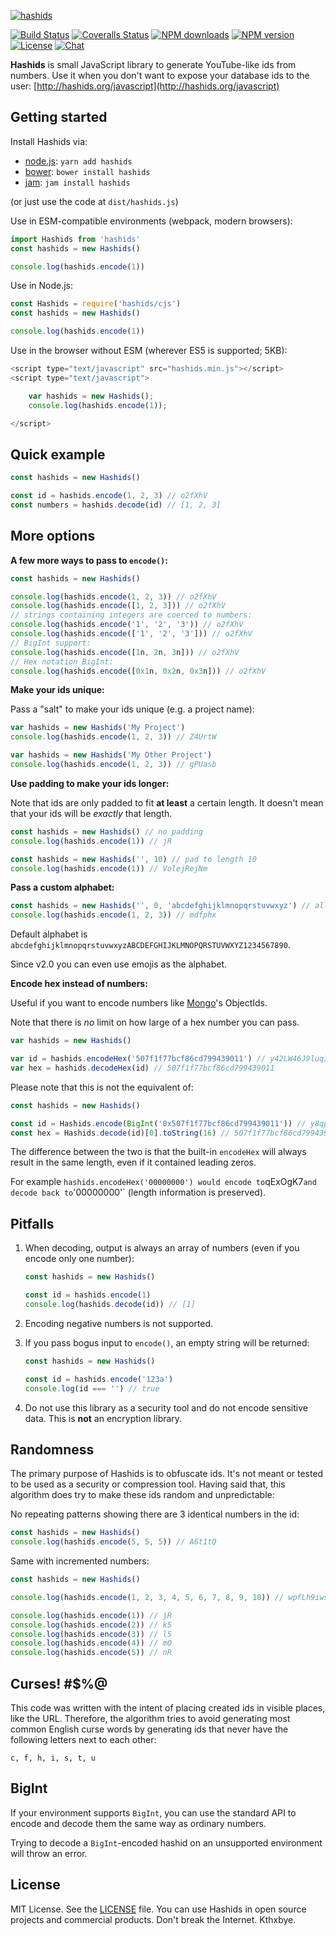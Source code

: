 [![hashids](http://hashids.org/public/img/hashids.gif 'Hashids')](http://hashids.org/)

[![Build Status][travis-image]][travis-url]
[![Coveralls Status][coveralls-image]][coveralls-url]
[![NPM downloads][npm-downloads-image]][npm-url]
[![NPM version][npm-version-image]][npm-url]
[![License][license-image]][license-url]
[![Chat][chat-image]][chat-url]

**Hashids** is small JavaScript library to generate YouTube-like ids from numbers. Use it when you don't want to expose your database ids to the user: [http://hashids.org/javascript](http://hashids.org/javascript)

## Getting started

Install Hashids via:

- [node.js](https://nodejs.org): `yarn add hashids`
- [bower](http://bower.io/): `bower install hashids`
- [jam](http://jamjs.org/): `jam install hashids`

(or just use the code at `dist/hashids.js`)

Use in ESM-compatible environments (webpack, modern browsers):

```javascript
import Hashids from 'hashids'
const hashids = new Hashids()

console.log(hashids.encode(1))
```

Use in Node.js:

```javascript
const Hashids = require('hashids/cjs')
const hashids = new Hashids()

console.log(hashids.encode(1))
```

Use in the browser without ESM (wherever ES5 is supported; 5KB):

```javascript
<script type="text/javascript" src="hashids.min.js"></script>
<script type="text/javascript">

    var hashids = new Hashids();
    console.log(hashids.encode(1));

</script>
```

## Quick example

```javascript
const hashids = new Hashids()

const id = hashids.encode(1, 2, 3) // o2fXhV
const numbers = hashids.decode(id) // [1, 2, 3]
```

## More options

**A few more ways to pass to `encode()`:**

```javascript
const hashids = new Hashids()

console.log(hashids.encode(1, 2, 3)) // o2fXhV
console.log(hashids.encode([1, 2, 3])) // o2fXhV
// strings containing integers are coerced to numbers:
console.log(hashids.encode('1', '2', '3')) // o2fXhV
console.log(hashids.encode(['1', '2', '3'])) // o2fXhV
// BigInt support:
console.log(hashids.encode([1n, 2n, 3n])) // o2fXhV
// Hex notation BigInt:
console.log(hashids.encode([0x1n, 0x2n, 0x3n])) // o2fXhV
```

**Make your ids unique:**

Pass a "salt" to make your ids unique (e.g. a project name):

```javascript
var hashids = new Hashids('My Project')
console.log(hashids.encode(1, 2, 3)) // Z4UrtW

var hashids = new Hashids('My Other Project')
console.log(hashids.encode(1, 2, 3)) // gPUasb
```

**Use padding to make your ids longer:**

Note that ids are only padded to fit **at least** a certain length. It doesn't mean that your ids will be _exactly_ that length.

```javascript
const hashids = new Hashids() // no padding
console.log(hashids.encode(1)) // jR

const hashids = new Hashids('', 10) // pad to length 10
console.log(hashids.encode(1)) // VolejRejNm
```

**Pass a custom alphabet:**

```javascript
const hashids = new Hashids('', 0, 'abcdefghijklmnopqrstuvwxyz') // all lowercase
console.log(hashids.encode(1, 2, 3)) // mdfphx
```

Default alphabet is `abcdefghijklmnopqrstuvwxyzABCDEFGHIJKLMNOPQRSTUVWXYZ1234567890`.

Since v2.0 you can even use emojis as the alphabet.

**Encode hex instead of numbers:**

Useful if you want to encode numbers like [Mongo](https://www.mongodb.com/)'s ObjectIds.

Note that there is _no_ limit on how large of a hex number you can pass.

```javascript
var hashids = new Hashids()

var id = hashids.encodeHex('507f1f77bcf86cd799439011') // y42LW46J9luq3Xq9XMly
var hex = hashids.decodeHex(id) // 507f1f77bcf86cd799439011
```

Please note that this is not the equivalent of:

```javascript
const hashids = new Hashids()

const id = Hashids.encode(BigInt('0x507f1f77bcf86cd799439011')) // y8qpJL3ZgzJ8lWk4GEV
const hex = Hashids.decode(id)[0].toString(16) // 507f1f77bcf86cd799439011
```

The difference between the two is that the built-in `encodeHex` will
always result in the same length, even if it contained leading zeros.

For example `hashids.encodeHex('00000000') would encode to`qExOgK7`and decode back to`'00000000'` (length information is preserved).

## Pitfalls

1. When decoding, output is always an array of numbers (even if you encode only one number):

   ```javascript
   const hashids = new Hashids()

   const id = hashids.encode(1)
   console.log(hashids.decode(id)) // [1]
   ```

2. Encoding negative numbers is not supported.
3. If you pass bogus input to `encode()`, an empty string will be returned:

   ```javascript
   const hashids = new Hashids()

   const id = hashids.encode('123a')
   console.log(id === '') // true
   ```

4. Do not use this library as a security tool and do not encode sensitive data. This is **not** an encryption library.

## Randomness

The primary purpose of Hashids is to obfuscate ids. It's not meant or tested to be used as a security or compression tool. Having said that, this algorithm does try to make these ids random and unpredictable:

No repeating patterns showing there are 3 identical numbers in the id:

```javascript
const hashids = new Hashids()
console.log(hashids.encode(5, 5, 5)) // A6t1tQ
```

Same with incremented numbers:

```javascript
const hashids = new Hashids()

console.log(hashids.encode(1, 2, 3, 4, 5, 6, 7, 8, 9, 10)) // wpfLh9iwsqt0uyCEFjHM

console.log(hashids.encode(1)) // jR
console.log(hashids.encode(2)) // k5
console.log(hashids.encode(3)) // l5
console.log(hashids.encode(4)) // mO
console.log(hashids.encode(5)) // nR
```

## Curses! #\$%@

This code was written with the intent of placing created ids in visible places, like the URL. Therefore, the algorithm tries to avoid generating most common English curse words by generating ids that never have the following letters next to each other:

    c, f, h, i, s, t, u

## BigInt

If your environment supports `BigInt`, you can use the standard API
to encode and decode them the same way as ordinary numbers.

Trying to decode a `BigInt`-encoded hashid on an unsupported environment will throw an error.

## License

MIT License. See the [LICENSE](LICENSE) file.
You can use Hashids in open source projects and commercial products.
Don't break the Internet. Kthxbye.

[travis-url]: https://travis-ci.org/niieani/hashids.js
[travis-image]: https://travis-ci.org/niieani/hashids.js.svg
[coveralls-url]: https://coveralls.io/github/niieani/hashids.js
[coveralls-image]: https://coveralls.io/repos/github/niieani/hashids.js/badge.svg
[npm-downloads-image]: https://img.shields.io/npm/dm/hashids.svg?style=flat-square
[npm-version-image]: https://img.shields.io/npm/v/hashids.svg
[npm-url]: https://www.npmjs.com/package/hashids
[license-url]: https://github.com/niieani/hashids.js/blob/master/LICENSE
[license-image]: https://img.shields.io/packagist/l/hashids/hashids.svg?style=flat
[chat-url]: https://gitter.im/hashids/hashids?utm_source=badge&utm_medium=badge&utm_campaign=pr-badge&utm_content=badge
[chat-image]: https://badges.gitter.im/Join%20Chat.svg
